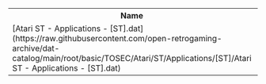 <table>
<tr><th>Name</th><th>Size</th></tr>
<tr><td>
[Atari ST - Applications - [ST].dat](https://raw.githubusercontent.com/open-retrogaming-archive/dat-catalog/main/root/basic/TOSEC/Atari/ST/Applications/[ST]/Atari ST - Applications - [ST].dat)
</td><td>412314</td></tr>
</table>
